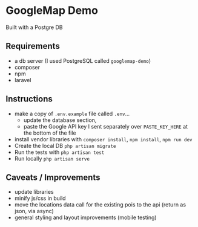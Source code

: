 # GoogleMap Demo

Built with a Postgre DB

## Requirements

- a db server (I used PostgreSQL called `googlemap-demo`)
- composer
- npm
- laravel

## Instructions

- make a copy of `.env.example` file called `.env`... 
  - update the database section, 
  - paste the Google API key I sent separately over `PASTE_KEY_HERE` at the bottom of the file 
- install vendor libraries with `composer install`, `npm install`, `npm run dev`
- Create the local DB `php artisan migrate`
- Run the tests with `php artisan test`
- Run locally `php artisan serve`

## Caveats / Improvements

- update libraries
- minify js/css in build
- move the locations data call for the existing pois to the api (return as json, via async)
- general styling and layout improvements (mobile testing)
